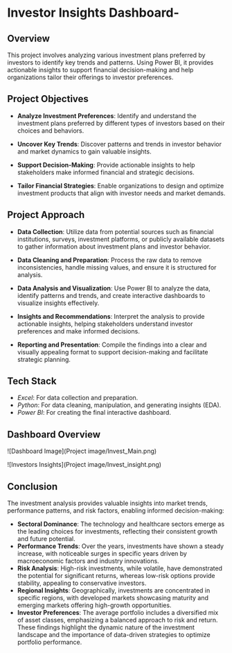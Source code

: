 # Investor Insights Dashboard-
## Overview 
This project involves analyzing various investment plans preferred by investors to identify key trends and patterns. Using Power BI, it provides actionable insights to support financial decision-making and help organizations tailor their offerings to investor preferences.


## Project Objectives
 * **Analyze Investment Preferences**:
Identify and understand the investment plans preferred by different types of investors based on their choices and behaviors.

 * **Uncover Key Trends**:
Discover patterns and trends in investor behavior and market dynamics to gain valuable insights.

 * **Support Decision-Making**:
Provide actionable insights to help stakeholders make informed financial and strategic decisions.

 * **Tailor Financial Strategies**:
Enable organizations to design and optimize investment products that align with investor needs and market demands.


## Project Approach
 * **Data Collection**:
Utilize data from potential sources such as financial institutions, surveys, investment platforms, or publicly available datasets to gather information about investment plans and investor behavior.

 * **Data Cleaning and Preparation**:
Process the raw data to remove inconsistencies, handle missing values, and ensure it is structured for analysis.

 * **Data Analysis and Visualization**:
Use Power BI to analyze the data, identify patterns and trends, and create interactive dashboards to visualize insights effectively.

 * **Insights and Recommendations**:
Interpret the analysis to provide actionable insights, helping stakeholders understand investor preferences and make informed decisions.

 * **Reporting and Presentation**:
Compile the findings into a clear and visually appealing format to support decision-making and facilitate strategic planning.


## Tech Stack
* *Excel*: For data collection and preparation.
* *Python*: For data cleaning, manipulation, and generating insights (EDA).
* *Power BI*: For creating the final interactive dashboard.


## Dashboard Overview
![Dashboard Image](Project image/Invest_Main.png)

![Investors Insights](Project image/Invest_insight.png)


## Conclusion
The investment analysis provides valuable insights into market trends, performance patterns, and risk factors, enabling informed decision-making:

* **Sectoral Dominance**: The technology and healthcare sectors emerge as the leading choices for investments, reflecting their consistent growth and future potential.
* **Performance Trends**: Over the years, investments have shown a steady increase, with noticeable surges in specific years driven by macroeconomic factors and industry innovations.
* **Risk Analysis**: High-risk investments, while volatile, have demonstrated the potential for significant returns, whereas low-risk options provide stability, appealing to conservative investors.
* **Regional Insights**: Geographically, investments are concentrated in specific regions, with developed markets showcasing maturity and emerging markets offering high-growth opportunities.
* **Investor Preferences**: The average portfolio includes a diversified mix of asset classes, emphasizing a balanced approach to risk and return.
These findings highlight the dynamic nature of the investment landscape and the importance of data-driven strategies to optimize portfolio performance.

















